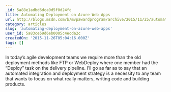 ```yaml
---
_id: 5a88e1adbd6dca0d5f0d24fc
title: Automating Deployment on Azure Web Apps
url: http://blogs.msdn.com/b/mvpawardprogram/archive/2015/11/25/automating-deployment-on-azure-web-apps.aspx
category: articles
slug: 'automating-deployment-on-azure-web-apps'
user_id: 5a83ce59d6eb0005c4ecda2c
createdOn: '2015-11-26T05:04:16.000Z'
tags: []
---
```


In today’s agile development teams we require more than the old deployment methods like FTP or WebDeploy where one member had the “Deploy” task on the delivery pipeline. I’ll go as far as to say that an automated integration and deployment strategy is a necessity to any team that wants to focus on what really matters, writing code and building products.
